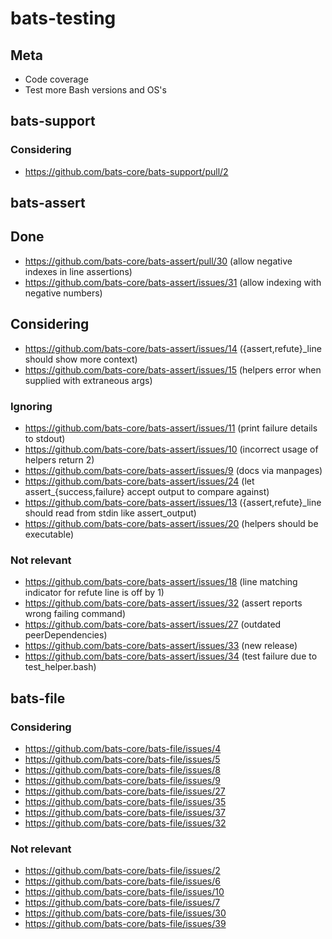 # bats-testing

## Meta

- Code coverage
- Test more Bash versions and OS's

## bats-support

### Considering

- https://github.com/bats-core/bats-support/pull/2

## bats-assert

## Done

- https://github.com/bats-core/bats-assert/pull/30 (allow negative indexes in line assertions)
- https://github.com/bats-core/bats-assert/issues/31 (allow indexing with negative numbers)

## Considering

- https://github.com/bats-core/bats-assert/issues/14 ({assert,refute}_line should show more context)
- https://github.com/bats-core/bats-assert/issues/15 (helpers error when supplied with extraneous args)

### Ignoring

- https://github.com/bats-core/bats-assert/issues/11 (print failure details to stdout)
- https://github.com/bats-core/bats-assert/issues/10 (incorrect usage of helpers return 2)
- https://github.com/bats-core/bats-assert/issues/9 (docs via manpages)
- https://github.com/bats-core/bats-assert/issues/24 (let assert_{success,failure} accept output to compare against)
- https://github.com/bats-core/bats-assert/issues/13 ({assert,refute}_line should read from stdin like assert_output)
- https://github.com/bats-core/bats-assert/issues/20 (helpers should be executable)

### Not relevant

- https://github.com/bats-core/bats-assert/issues/18 (line matching indicator for refute line is off by 1)
- https://github.com/bats-core/bats-assert/issues/32 (assert reports wrong failing command)
- https://github.com/bats-core/bats-assert/issues/27 (outdated peerDependencies)
- https://github.com/bats-core/bats-assert/issues/33 (new release)
- https://github.com/bats-core/bats-assert/issues/34 (test failure due to test_helper.bash)

## bats-file

### Considering

- https://github.com/bats-core/bats-file/issues/4
- https://github.com/bats-core/bats-file/issues/5
- https://github.com/bats-core/bats-file/issues/8
- https://github.com/bats-core/bats-file/issues/9
- https://github.com/bats-core/bats-file/issues/27
- https://github.com/bats-core/bats-file/issues/35
- https://github.com/bats-core/bats-file/issues/37
- https://github.com/bats-core/bats-file/issues/32

### Not relevant

- https://github.com/bats-core/bats-file/issues/2
- https://github.com/bats-core/bats-file/issues/6
- https://github.com/bats-core/bats-file/issues/10
- https://github.com/bats-core/bats-file/issues/7
- https://github.com/bats-core/bats-file/issues/30
- https://github.com/bats-core/bats-file/issues/39
